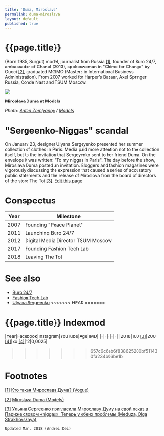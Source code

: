 ```yaml
---
title: 'Duma, Miroslava'
permalink: duma-miroslava
layout: default
published: true
---
```


# {{page.title}}

(Born 1985, Surgut) model, journalist from Russia <span id="a1">[\[1\]](#f1)</span>, founder of Buro 24/7, ambassador of Chanel (2013), spokeswoman in "Chime for Change" by Gucci <span id="a2">[\[2\]](#f2)</span>, graduated MGIMO (Masters in International Business Administration). From 2007 worked for Harper’s Bazaar, Axel Springer Russia, Conde Nast and TSUM Moscow.

![](https://i.mdel.net/i/db/2014/12/329691/329691-500w.jpg)

**Miroslava Duma at Models**

*Photo: [Anton Zemlyanoy](zemlyanoy-anton) / [Models](https://models.com/people/miroslava-duma)*

# "Sergeenko-Niggas" scandal

On January 23, designer Ulyana Sergeyenko presented her summer collection of clothes in Paris. Media paid more attention not to the collection itself, but to the invitation that Sergeyenko sent to her friend Duma. On the envelope it was written: "To my niggas in Paris". The day before the show, Miroslava Duma posted an invitation. Bloggers and fashion magazines were vigorously discussing the expression that caused a series of accusatory public statements and the release of Miroslova from the board of directors of the store The Tot <span id="a3">[\[3\]](#f3)</span>. [Edit this page](http://prose.io/#indexmod/encyclopedia/edit/master/duma-miroslava.md)

# Conspectus

|Year|Milestone|
|----|-----|
|2007|Founding "Peace Planet"|
|2011|Launching Buro 24/7|
|2012|Digital Media Director TSUM Moscow|
|2017|Founding Fashion Tech Lab|
|2018|Leaving The Tot|

# See also

+ [Buro 24/7](buro-24-7)
+ [Fashion Tech Lab](fashion-tech-lab)
+ [Ulyana Sergeenko](sergeenko-ulyana)
<<<<<<< HEAD
=======

# {{page.title}} Indexmod

|Year|Facebook|Instagram|YouTube|Age|IMD|
|-|-|-|-|-|
|2018|100 <span id="a3">[\[3\]](#f3)</span>|200 <span id="a4">[\[4\]](#f4)</span>|xx <span id="a4">[\[4\]](#f4)</span>|12|0,0025|
>>>>>>> 657c6c6eb6f838625200bf511430fa234b06be1b

# Footnotes

[[1]](#a1) <span id="f1"></span> [Кто такая Мирослава Дума? (Vogue)](https://www.vogue.ru/fashion/news/kto_takaya_miroslava_duma/)

[[2]](#a2) <span id="f2"></span> [Miroslava Duma (Models)](https://models.com/people/miroslava-duma)

[[3]](#a3) <span id="f3"></span> [Ульяна Сергеенко пригласила Мирославу Думу на свой показ в Париже словом «niggas». Теперь у обеих проблемы (Meduza, Olga Strakhovskaya)](https://meduza.io/feature/2018/01/24/ulyana-sergeenko-priglasila-miroslavu-dumu-na-svoy-pokaz-v-parizhe-slovom-niggas-teper-u-obeih-problemy)

`Updated Mar. 2018 (Andrei Dei)`
